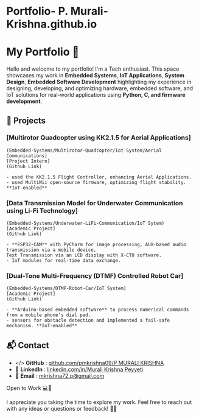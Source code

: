 # Portfolio- P. Murali-Krishna.github.io
# My Portfolio 💼

Hello and welcome to my portfolio! I'm a Tech enthusiast. This space showcases my work in **Embedded Systems**, **IoT Applications**, **System Design**, 
**Embedded Software Development** highlighting my experience in designing, developing, and optimizing hardware, embedded software, 
and IoT solutions for real-world applications using **Python, C, and firmware development**.

## 🔧 Projects

### [Multirotor Quadcopter using KK2.1.5 for Aerial Applications]
    (Embedded-Systems/Multirotor-Quadcopter/Iot System/Aerial Communications)  
    [Project Intern] 
    (Github Link)

    - used the KK2.1.5 Flight Controller, enhancing Aerial Applications.
    - used MultiWii open-source firmware, optimizing flight stability. **IoT-enabled**

### [Data Transmission Model for Underwater Communication using Li-Fi Technology]
    (Embedded-Systems/Underwater-LiFi-Communication/IoT Sytem)
    [Academic Project] 
    (Github Link)

    - **ESP32-CAM** with PyCharm for image processing, AUX-based audio transmission via a mobile device, 
    Text Transmission via an LCD display with X-CTU software.
    - IoT modules for real-time data exchange.

### [Dual-Tone Multi-Frequency (DTMF) Controlled Robot Car]
    (Embedded-Systems/DTMF-Robot-Car/IoT System)
    [Academic Project] 
    (Github Link)

    - **Arduino-based embedded software** to process numerical commands from a mobile phone’s dial pad.
    - sensors for obstacle detection and implemented a fail-safe mechanism. **IoT-enabled**


## 📬 Contact
- </> **GitHub**  : [github.com/pmkrishna09/P MURALI KRISHNA](https://github.com/pmkrishna09)
- 👔 **LinkedIn** : [linkedin.com/in/Murali Krishna Peyyeti](https://linkedin.com/in/murali-krishna-peyyeti-8758602b1)
- 📧 **Email**    : mkrishna72.p@gmail.com

Open to Work 💻🎯

I appreciate you taking the time to explore my work. Feel free to reach out with any ideas or questions or feedback! 🚀🤝
